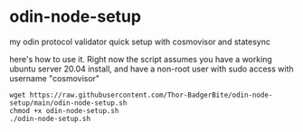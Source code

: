 # odin-node-setup
my odin protocol validator quick setup with cosmovisor and statesync

here's how to use it.  Right now the script assumes you have a working ubuntu server 20.04 install, and have a non-root user with sudo access with username "cosmovisor"

```
wget https://raw.githubusercontent.com/Thor-BadgerBite/odin-node-setup/main/odin-node-setup.sh
chmod +x odin-node-setup.sh
./odin-node-setup.sh
```
